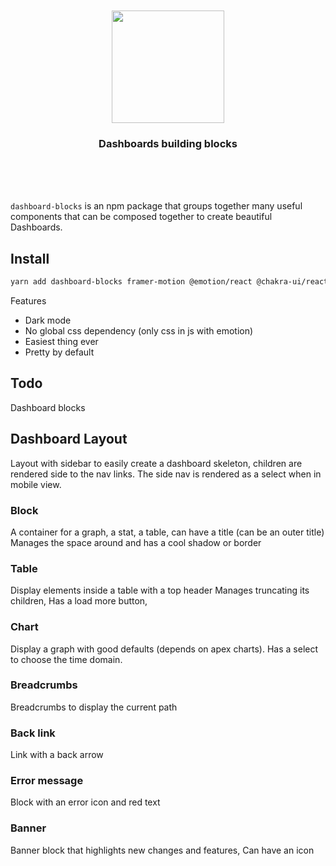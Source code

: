 <div align='center'>
  <br/>
    <br/>
    <img src='https://landing-blocks.now.sh/logo_icon_black.svg' width='180px' />
    <br/>
    <h3>Dashboards building blocks</h3>
    <!-- <a href='https://dashboard-blocks.now.sh#demos'>See some landing pages built with <code>dashboard-blocks</code></a> -->
    <br/>
    <br/>
    <br/>
</div>

`dashboard-blocks` is an npm package that groups together many useful components that can be composed together to create beautiful Dashboards.

## Install

```sh
yarn add dashboard-blocks framer-motion @emotion/react @chakra-ui/react @emotion/styled
```

Features

-   Dark mode
-   No global css dependency (only css in js with emotion)
-   Easiest thing ever
-   Pretty by default

## Todo

Dashboard blocks

## Dashboard Layout

Layout with sidebar to easily create a dashboard skeleton, children are rendered side to the nav links.
The side nav is rendered as a select when in mobile view.

### Block

A container for a graph, a stat, a table, can have a title (can be an outer title)
Manages the space around and has a cool shadow or border

### Table

Display elements inside a table with a top header
Manages truncating its children,
Has a load more button,

### Chart

Display a graph with good defaults (depends on apex charts).
Has a select to choose the time domain.

### Breadcrumbs

Breadcrumbs to display the current path

### Back link

Link with a back arrow

### Error message

Block with an error icon and red text

### Banner

Banner block that highlights new changes and features,
Can have an icon
